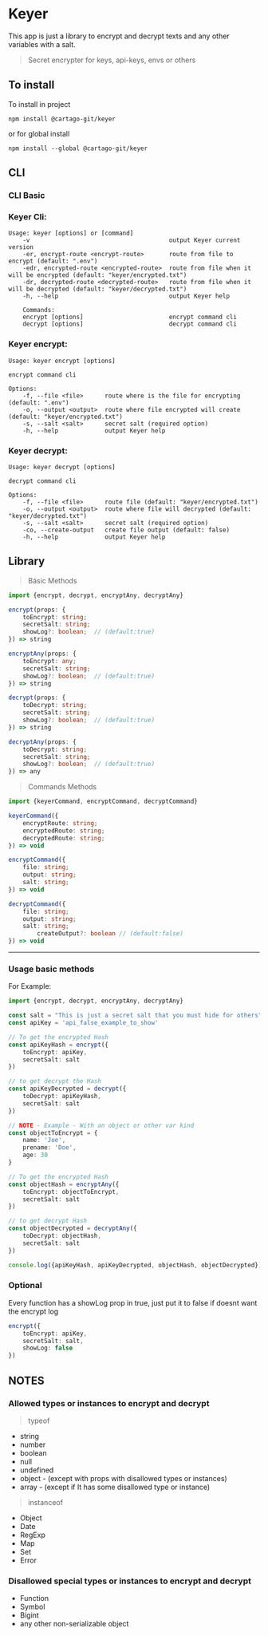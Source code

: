 # Keyer

This app is just a library to encrypt and decrypt texts and any other variables with a salt.

> Secret encrypter for keys, api-keys, envs or others

## To install

To install in project

`npm install @cartago-git/keyer`

or for global install

`npm install --global @cartago-git/keyer`

## CLI

### CLI Basic

### Keyer Cli:

```Console
Usage: keyer [options] or [command]
    -v                                       output Keyer current version
    -er, encrypt-route <encrypt-route>       route from file to encrypt (default: ".env")
    -edr, encrypted-route <encrypted-route>  route from file when it will be encrypted (default: "keyer/encrypted.txt")
    -dr, decrypted-route <decrypted-route>   route from file when it will be decrypted (default: "keyer/decrypted.txt")
    -h, --help                               output Keyer help

    Commands:
    encrypt [options]                        encrypt command cli
    decrypt [options]                        decrypt command cli
```

### Keyer encrypt:

```Console
Usage: keyer encrypt [options]

encrypt command cli

Options:
    -f, --file <file>      route where is the file for encrypting (default: ".env")
    -o, --output <output>  route where file encrypted will create (default: "keyer/encrypted.txt")
    -s, --salt <salt>      secret salt (required option)
    -h, --help             output Keyer help
```

### Keyer decrypt:

```Console
Usage: keyer decrypt [options]

decrypt command cli

Options:
    -f, --file <file>      route file (default: "keyer/encrypted.txt")
    -o, --output <output>  route where file will decrypted (default: "keyer/decrypted.txt")
    -s, --salt <salt>      secret salt (required option)
    -co, --create-output   create file output (default: false)
    -h, --help             output Keyer help
```

## Library

> Básic Methods

```Typescript
import {encrypt, decrypt, encryptAny, decryptAny}
```

```Typescript
encrypt(props: {
	toEncrypt: string;
	secretSalt: string;
	showLog?: boolean;  // (default:true)
}) => string
```

```Typescript
encryptAny(props: {
	toEncrypt: any;
	secretSalt: string;
	showLog?: boolean;  // (default:true)
}) => string
```

```Typescript
decrypt(props: {
	toDecrypt: string;
	secretSalt: string;
	showLog?: boolean;  // (default:true)
}) => string
```

```Typescript
decryptAny(props: {
	toDecrypt: string;
	secretSalt: string;
	showLog?: boolean;  // (default:true)
}) => any
```

> Commands Methods

```Typescript
import {keyerCommand, encryptCommand, decryptCommand}
```

```Typescript
keyerCommand({
	encryptRoute: string;
	encryptedRoute: string;
	decryptedRoute: string;
}) => void
```

```Typescript
encryptCommand({
	file: string;
	output: string;
	salt: string;
}) => void
```

```Typescript
decryptCommand({
	file: string;
	output: string;
	salt: string;
    	createOutput?: boolean // (default:false)
}) => void
```

---

### Usage basic methods

For Example:

```Typescript
import {encrypt, decrypt, encryptAny, decryptAny}

const salt = "This is just a secret salt that you must hide for others";
const apiKey = 'api_false_example_to_show'

// To get the encrypted Hash
const apiKeyHash = encrypt({
    toEncrypt: apiKey,
    secretSalt: salt
})

// to get decrypt the Hash
const apiKeyDecrypted = decrypt({
    toDecrypt: apiKeyHash,
    secretSalt: salt
})

// NOTE - Example - With an object or other var kind
const objectToEncrypt = {
    name: 'Joe',
    prename: 'Doe',
    age: 30
}

// To get the encrypted Hash
const objectHash = encryptAny({
    toEncrypt: objectToEncrypt,
    secretSalt: salt
})

// to get decrypt Hash
const objectDecrypted = decryptAny({
    toDecrypt: objectHash,
    secretSalt: salt
})

console.log({apiKeyHash, apiKeyDecrypted, objectHash, objectDecrypted})
```

### Optional

Every function has a showLog prop in true, just put it to false if doesnt want the encrypt log

```Typescript
encrypt({
    toEncrypt: apiKey,
    secretSalt: salt,
    showLog: false
})
```

## NOTES

### Allowed types or instances to encrypt and decrypt

> typeof

-   string
-   number
-   boolean
-   null
-   undefined
-   object - (except with props with disallowed types or instances)
-   array - (except if It has some disallowed type or instance)

> instanceof

-   Object
-   Date
-   RegExp
-   Map
-   Set
-   Error

### Disallowed special types or instances to encrypt and decrypt

-   Function
-   Symbol
-   Bigint
-   any other non-serializable object
